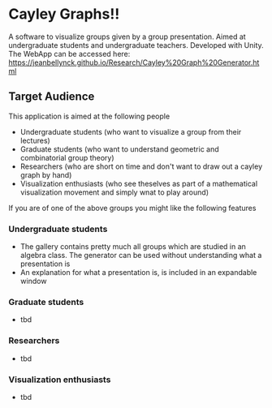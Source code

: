 # Cayley Graphs!!

A software to visualize groups given by a group presentation. Aimed at undergraduate students and undergraduate teachers. Developed with Unity.
The WebApp can be accessed here: https://jeanbellynck.github.io/Research/Cayley%20Graph%20Generator.html 

## Target Audience
This application is aimed at the following people
- Undergraduate students (who want to visualize a group from their lectures)
- Graduate students (who want to understand geometric and combinatorial group theory)
- Researchers (who are short on time and don't want to draw out a cayley graph by hand)
- Visualization enthusiasts (who see theselves as part of a mathematical visualization movement and simply wnat to play around)

If you are of one of the above groups you might like the following features

### Undergraduate students
- The gallery contains pretty much all groups which are studied in an algebra class. The generator can be used without understanding what a presentation is
- An explanation for what a presentation is, is included in an expandable window


### Graduate students
- tbd

### Researchers
- tbd

### Visualization enthusiasts
- tbd

